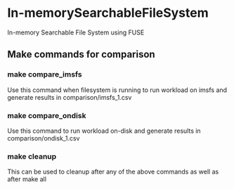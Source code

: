 # In-memorySearchableFileSystem
In-memory Searchable File System using FUSE


## Make commands for comparison

### make compare_imsfs

Use this command when filesystem is running to run workload on imsfs and generate results in comparison/imsfs_1.csv

### make compare_ondisk

Use this command to run workload on-disk and generate results in comparison/ondisk_1.csv

### make cleanup

This can be used to cleanup after any of the above commands as well as after make all